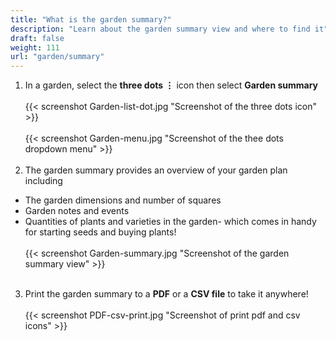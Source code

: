 ```yaml
---
title: "What is the garden summary?"
description: "Learn about the garden summary view and where to find it"
draft: false
weight: 111
url: "garden/summary"
---
```


1. In a garden, select the **three dots ⋮** icon then select **Garden summary**<br /><br />
{{< screenshot Garden-list-dot.jpg "Screenshot of the three dots icon" >}}<br /><br />
{{< screenshot Garden-menu.jpg "Screenshot of the thee dots dropdown menu" >}}<br /><br />
2. The garden summary provides an overview of your garden plan including
- The garden dimensions and number of squares
- Garden notes and events
- Quantities of plants and varieties in the garden- which comes in handy for starting seeds and buying plants!<br /><br />
{{< screenshot Garden-summary.jpg "Screenshot of the garden summary view" >}}<br /><br />


3. Print the garden summary to a **PDF** or a **CSV file** to take it anywhere!<br /><br />
{{< screenshot PDF-csv-print.jpg "Screenshot of print pdf and csv icons" >}}
